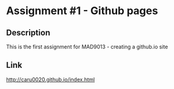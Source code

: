 Assignment #1 - Github pages
============================

Description
-----------
This is the first assignment for MAD9013 - creating a github.io site

Link
----
http://caru0020.github.io/index.html
